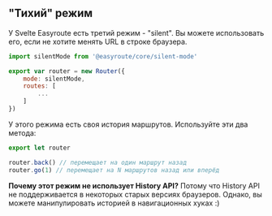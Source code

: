 ## "Тихий" режим

У Svelte Easyroute есть третий режим - "silent". Вы можете
использовать его, если не хотите менять URL в строке 
браузера. 
```javascript
import silentMode from '@easyroute/core/silent-mode'

export var router = new Router({
    mode: silentMode,
    routes: [
        ...
    ]
})
```
У этого режима есть своя история маршрутов. Используйте 
эти два метода: 

```javascript
export let router

router.back() // перемещает на один маршрут назад
router.go(1) // перемещает на N маршрутов назад или вперёд
```
**Почему этот режим не использует History API?**
Потому что History API не поддерживается в некоторых старых
версиях браузеров. Однако, вы можете манипулировать историей 
в навигационных хуках :)
